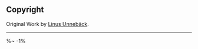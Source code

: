 <!-- ## TODO

- [ ] Add a new item to the todo list. -->

## Copyright

Original Work by [Linus Unnebäck](https://github.com/LinusU/node-append-field).

---

<idio-footer />

%~ -1%